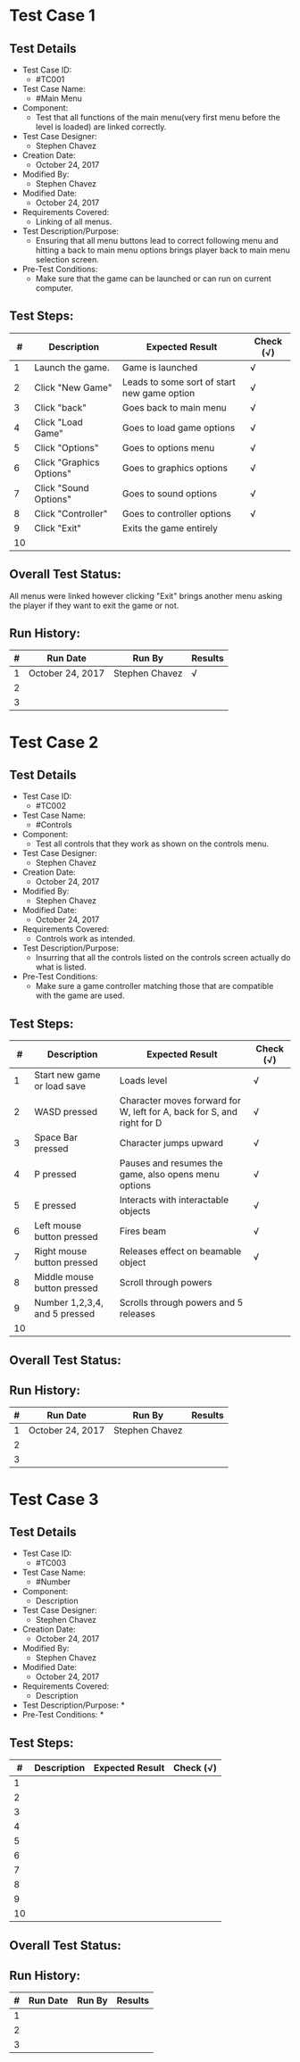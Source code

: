# Test Case 1

## Test Details

* Test Case ID:
  * #TC001
* Test Case Name:
  * #Main Menu
* Component: 
  * Test that all functions of the main menu(very first menu before the level is loaded) are linked correctly.
* Test Case Designer:
  * Stephen Chavez
* Creation Date:
  * October 24, 2017
* Modified By:
  * Stephen Chavez
* Modified Date:
  * October 24, 2017
* Requirements Covered:
  * Linking of all menus.
* Test Description/Purpose:
  * Ensuring that all menu buttons lead to correct following menu and hitting a back to main menu options brings player back to main menu selection screen.
* Pre-Test Conditions:
  * Make sure that the game can be launched or can run on current computer.
## Test Steps: 
| # | Description | Expected Result | Check (√) |
| --- | --- | --- | --- |
| 1 | Launch the game.| Game is launched| √|			
| 2 | Click "New Game"| Leads to some sort of start new game option| √|			
| 3 | Click "back"| Goes back to main menu| √|			
| 4 | Click "Load Game"| Goes to load game options| √|			
| 5 | Click "Options"| Goes to options menu| √|			
| 6 | Click "Graphics Options"| Goes to graphics options| √|			
| 7 | Click "Sound Options"| Goes to sound options| √|			
| 8 | Click "Controller"| Goes to controller options| √|			
| 9 | Click "Exit"| Exits the game entirely| |			
| 10 | | | |			

## Overall Test Status:

All menus were linked however clicking "Exit" brings another menu asking the player if they want to exit the game or not.

## Run History:
| # |	Run Date |	Run By |	Results |
| --- | --- | --- | --- |
| 1 | October 24, 2017| Stephen Chavez| √|			
| 2 | | | |			
| 3 | | | |			

# Test Case 2

## Test Details

* Test Case ID:
  * #TC002
* Test Case Name:
  * #Controls
* Component: 
  * Test all controls that they work as shown on the controls menu.
* Test Case Designer:
  * Stephen Chavez
* Creation Date:
  * October 24, 2017
* Modified By:
  * Stephen Chavez
* Modified Date:
  * October 24, 2017
* Requirements Covered:
  * Controls work as intended.
* Test Description/Purpose:
  * Insurring that all the controls listed on the controls screen actually do what is listed.
* Pre-Test Conditions:
  * Make sure a game controller matching those that are compatible with the game are used.
## Test Steps: 
| # | Description | Expected Result | Check (√) |
| --- | --- | --- | --- |
| 1 | Start new game or load save| Loads level| √|			
| 2 | WASD pressed| Character moves forward for W, left for A, back for S, and right for D| √|			
| 3 | Space Bar pressed| Character jumps upward| √|			
| 4 | P pressed| Pauses and resumes the game, also opens menu options| √|			
| 5 | E pressed| Interacts with interactable objects| √|			
| 6 | Left mouse button pressed| Fires beam| √|			
| 7 | Right mouse button pressed| Releases effect on beamable object| √|			
| 8 | Middle mouse button pressed| Scroll through powers| |			
| 9 | Number 1,2,3,4, and 5 pressed| Scrolls through powers and 5 releases| |			
| 10 | | | |			

## Overall Test Status:



## Run History:
| # |	Run Date |	Run By |	Results |
| --- | --- | --- | --- |
| 1 | October 24, 2017| Stephen Chavez| |			
| 2 | | | |			
| 3 | | | |			

# Test Case 3

## Test Details

* Test Case ID:
  * #TC003
* Test Case Name:
  * #Number
* Component: 
  * Description
* Test Case Designer:
  * Stephen Chavez
* Creation Date:
  * October 24, 2017
* Modified By:
  * Stephen Chavez
* Modified Date:
  * October 24, 2017
* Requirements Covered:
  * Description
* Test Description/Purpose:
  * 
* Pre-Test Conditions:
  * 
## Test Steps: 
| # | Description | Expected Result | Check (√) |
| --- | --- | --- | --- |
| 1 | | | |			
| 2 | | | |			
| 3 | | | |			
| 4 | | | |			
| 5 | | | |			
| 6 | | | |			
| 7 | | | |			
| 8 | | | |			
| 9 | | | |			
| 10 | | | |			

## Overall Test Status:



## Run History:
| # |	Run Date |	Run By |	Results |
| --- | --- | --- | --- |
| 1 | | | |			
| 2 | | | |			
| 3 | | | |			

